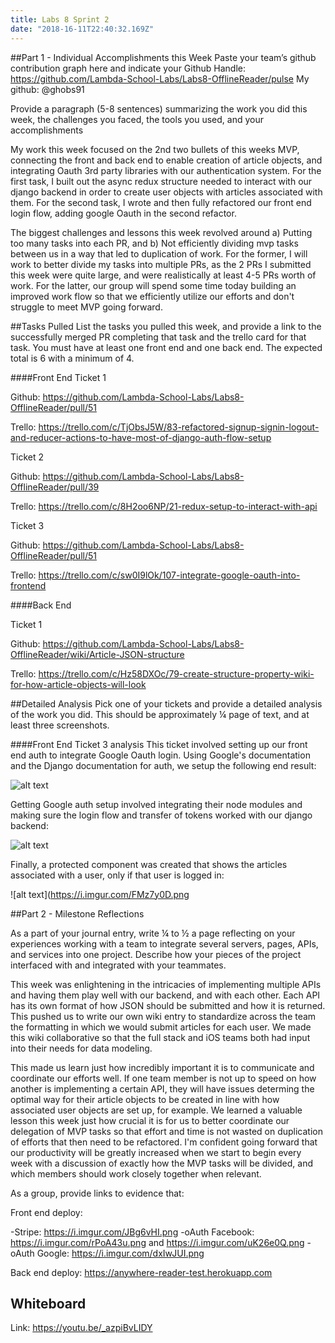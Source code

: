```yaml
---
title: Labs 8 Sprint 2
date: "2018-16-11T22:40:32.169Z"
---
```


##Part 1 - Individual Accomplishments this Week
Paste your team’s github contribution graph here and indicate your Github Handle:
https://github.com/Lambda-School-Labs/Labs8-OfflineReader/pulse
My github: @ghobs91
 
Provide a paragraph (5-8 sentences) summarizing the work you did this week, the challenges you faced, the tools you used, and your accomplishments
 
My work this week focused on the 2nd two bullets of this weeks MVP, connecting the front and back end to enable creation of article objects, and integrating Oauth 3rd party libraries with our authentication system. For the first task, I built out the async redux structure needed to interact with our django backend in order to create user objects with articles associated with them. For the second task, I wrote and then fully refactored our front end login flow, adding google Oauth in the second refactor.

The biggest challenges and lessons this week revolved around a) Putting too many tasks into each PR, and b) Not efficiently dividing mvp tasks between us in a way that led to duplication of work. For the former, I will work to better divide my tasks into multiple PRs, as the 2 PRs I submitted this week were quite large, and were realistically at least 4-5 PRs worth of work. For the latter, our group will spend some time today building an improved work flow so that we efficiently utilize our efforts and don't struggle to meet MVP going forward.
 
 
##Tasks Pulled
List the tasks you pulled this week, and provide a link to the successfully merged PR completing that task and the trello card for that task. You must have at least one front end and one back end. The expected total is 6 with a minimum of 4.

####Front End
Ticket 1

Github: https://github.com/Lambda-School-Labs/Labs8-OfflineReader/pull/51

Trello: https://trello.com/c/TjObsJ5W/83-refactored-signup-signin-logout-and-reducer-actions-to-have-most-of-django-auth-flow-setup

Ticket 2

Github: https://github.com/Lambda-School-Labs/Labs8-OfflineReader/pull/39

Trello: https://trello.com/c/8H2oo6NP/21-redux-setup-to-interact-with-api

Ticket 3

Github: https://github.com/Lambda-School-Labs/Labs8-OfflineReader/pull/51

Trello: https://trello.com/c/sw0I9lOk/107-integrate-google-oauth-into-frontend

####Back End

Ticket 1

Github: https://github.com/Lambda-School-Labs/Labs8-OfflineReader/wiki/Article-JSON-structure

Trello: https://trello.com/c/Hz58DXOc/79-create-structure-property-wiki-for-how-article-objects-will-look
 
 
##Detailed Analysis
Pick one of your tickets and provide a detailed analysis of the work you did.  This should be approximately ¼ page of text, and at least three screenshots.
 
####Front End Ticket 3 analysis
This ticket involved setting up our front end auth to integrate Google Oauth login. Using Google's documentation and the Django documentation for auth, we setup the following end result:

![alt text](https://i.imgur.com/ZpAVn7t.png)

Getting Google auth setup involved integrating their node modules and making sure the login flow and transfer of tokens worked with our django backend:

![alt text](https://i.imgur.com/xRTMTiY.png)

Finally, a protected component was created that shows the articles associated with a user, only if that user is logged in:
 
![alt text](https://i.imgur.com/FMz7y0D.png 
 
##Part 2 - Milestone Reflections
 
As a part of your journal entry, write ¼ to ½ a page reflecting on your experiences working with a team to integrate several servers, pages, APIs, and services into one project. Describe how your pieces of the project interfaced with and integrated with your teammates.
 
This week was enlightening in the intricacies of implementing multiple APIs and having them play well with our backend, and with each other. Each API has its own format of how JSON should be submitted and how it is returned. This pushed us to write our own wiki entry to standardize across the team the formatting in which we would submit articles for each user. We made this wiki collaborative so that the full stack and iOS teams both had input into their needs for data modeling.

This made us learn just how incredibly important it is to communicate and coordinate our efforts well. If one team member is not up to speed on how another is implementing a certain API, they will have issues determing the optimal way for their article objects to be created in line with how associated user objects are set up, for example. We learned a valuable lesson this week just how crucial it is for us to better coordinate our delegation of MVP tasks so that effort and time is not wasted on duplication of efforts that then need to be refactored. I'm confident going forward that our productivity will be greatly increased when we start to begin every week with a discussion of exactly how the MVP tasks will be divided, and which members should work closely together when relevant. 
 
As a group, provide links to evidence that:

Front end deploy: 

-Stripe: https://i.imgur.com/JBg6vHI.png
-oAuth Facebook: https://i.imgur.com/rPoA43u.png and https://i.imgur.com/uK26e0Q.png
-oAuth Google: https://i.imgur.com/dxIwJUI.png

Back end deploy: https://anywhere-reader-test.herokuapp.com
 

## Whiteboard

Link: https://youtu.be/_azpiBvLIDY


